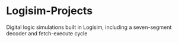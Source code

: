 # Logisim-Projects
Digital logic simulations built in Logisim, including a seven-segment decoder and fetch-execute cycle
